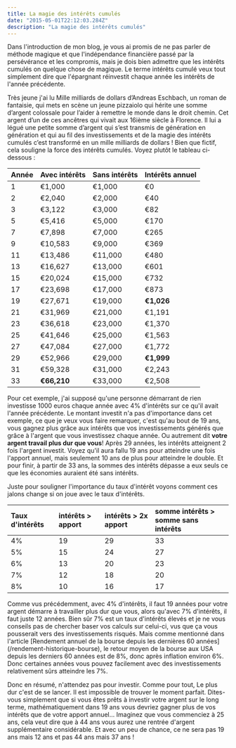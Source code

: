 ```yaml
---
title: La magie des intérêts cumulés
date: "2015-05-01T22:12:03.284Z"
description: "La magie des intérêts cumulés"
---
```


Dans l'introduction de mon blog, je vous ai promis de ne pas parler de méthode magique et que l'indépendance financière passé par la persévérance et les compromis, mais je dois bien admettre que les intérêts cumulés on quelque chose de magique. Le terme intérêts cumulé veux tout simplement dire que l'épargnant réinvestit chaque année les intérêts de l'année précédente.

Très jeune j'ai lu Mille milliards de dollars d’Andreas Eschbach, un roman de fantaisie, qui mets en scène un jeune pizzaiolo qui hérite une somme d’argent colossale pour l’aider à remettre le monde dans le droit chemin. Cet argent d’un de ces ancêtres qui vivait aux 16ième siècle à Florence. Il lui a légué une petite somme d’argent qui s’est transmis de génération en génération et qui au fil des investissements et de la magie des intérêts cumulés c’est transformé en un mille milliards de dollars !
Bien que fictif, cela souligne la force des intérêts cumulés. Voyez plutôt le tableau ci-dessous :

Année	| Avec intérêts | Sans intérêts |	Intérêts annuel
:-| :- | :- |:-
1 | €1,000 |	€1,000 |	€0
2 | €2,040 |	€2,000 |	€40
3 | €3,122 |	€3,000 |	€82
5 | €5,416 |	€5,000 |	€170
7 | €7,898 |	€7,000 |	€265
9 | €10,583	| €9,000	| €369
11	| €13,486	 | €11,000	 | €480
13	| €16,627	 | €13,000	 | €601
15	| €20,024	 | €15,000	 | €732
17	| €23,698	 | €17,000	 | €873
19	| €27,671	 | €19,000	 | **€1,026**
21	| €31,969	 | €21,000	 | €1,191
23	| €36,618	 | €23,000	 | €1,370
25	| €41,646	 | €25,000	 | €1,563
27	| €47,084	 | €27,000	 | €1,772
29	| €52,966	 | €29,000	 | **€1,999**
31	| €59,328	 | €31,000	 | €2,243
33	| **€66,210**	 | €33,000	 | €2,508

Pour cet exemple, j'ai supposé qu'une personne démarrant de rien investisse 1000 euros chaque année avec 4% d'intérêts sur ce qu'il avait l'année précédente. Le montant investit n'a pas d'importance dans cet exemple, ce que je veux vous faire remarquer, c'est qu'au bout de 19 ans, vous gagnez plus grâce aux intérêts que vos investissements générés que grâce à l'argent que vous investissez chaque année. Ou autrement dit **votre argent travail plus dur que vous**! Après 29 années, les intérêts atteignent 2 fois l'argent investit. Voyez qu'il aura fallu 19 ans pour atteindre une fois l'apport annuel, mais seulement 10 ans de plus pour atteindre le double. Et pour finir, à partir de 33 ans, la sommes des intérêts dépasse a eux seuls ce que les économies auraient été sans intérêts.

Juste pour souligner l'importance du taux d'intérêt voyons comment ces jalons change si on joue avec le taux d'intérêts.

Taux d'intérêts | intérêts > apport | intérêts > 2x apport | somme intérêts > somme sans intérêts
:- | :- | :- | :-
4% | 19 | 29 | 33
5% | 15 | 24 | 27
6% | 13 | 20 | 23
7% | 12 | 18 | 20
8% | 10 | 16 | 17

Comme vus précédemment, avec 4% d'intérêts, il faut 19 années pour votre argent démarre à travailler plus dur que vous, alors qu'avec 7% d'intérêts, il faut juste 12 années. Bien sûr 7% est un taux d'intérêts élevés et je ne vous conseils pas de chercher baser vos calculs sur celui-ci, vus que ça vous pousserait vers des investissements risqués. Mais comme mentionné dans l'article [Rendement annuel de la bourse depuis les dernières 60 années] (/rendement-historique-bourse), le retour moyen de la bourse aux USA depuis les derniers 60 années est de 8%, donc après inflation environ 6%. Donc certaines années vous pouvez facilement avec des investissements relativement sûrs atteindre les 7%.

Donc en résumé, n'attendez pas pour investir. Comme pour tout, Le plus dur c'est de se lancer. Il est impossible de trouver le moment parfait. Dites-vous simplement que si vous êtes prêts à investir votre argent sur le long terme, mathématiquement dans 19 ans vous devriez gagner plus de vos intérêts que de votre apport annuel... Imaginez que vous commenciez à 25 ans, cela veut dire que à 44 ans vous aurez une rentrée d'argent supplémentaire considérable. Et avec un peu de chance, ce ne sera pas 19 ans mais 12 ans et pas 44 ans mais 37 ans !

